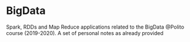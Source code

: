 # BigData
Spark, RDDs and Map Reduce applications related to the BigData @Polito course (2019-2020). A set of personal notes as already provided
